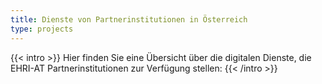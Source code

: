 ```yaml
---
title: Dienste von Partnerinstitutionen in Österreich
type: projects
---
```


{{< intro >}}
Hier finden Sie eine Übersicht über die digitalen Dienste, die EHRI-AT Partnerinstitutionen zur Verfügung stellen:
{{< /intro >}}
